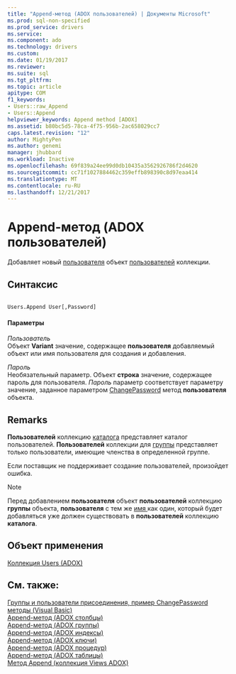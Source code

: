 ```yaml
---
title: "Append-метод (ADOX пользователей) | Документы Microsoft"
ms.prod: sql-non-specified
ms.prod_service: drivers
ms.service: 
ms.component: ado
ms.technology: drivers
ms.custom: 
ms.date: 01/19/2017
ms.reviewer: 
ms.suite: sql
ms.tgt_pltfrm: 
ms.topic: article
apitype: COM
f1_keywords:
- Users::raw_Append
- Users::Append
helpviewer_keywords: Append method [ADOX]
ms.assetid: b80bc5d5-78ca-4f75-956b-2ac658029cc7
caps.latest.revision: "12"
author: MightyPen
ms.author: genemi
manager: jhubbard
ms.workload: Inactive
ms.openlocfilehash: 69f839a24ee99d0db10435a3562926786f2d4620
ms.sourcegitcommit: cc71f1027884462c359effb898390c8d97eaa414
ms.translationtype: MT
ms.contentlocale: ru-RU
ms.lasthandoff: 12/21/2017
---
```

# <a name="append-method-adox-users"></a>Append-метод (ADOX пользователей)
Добавляет новый [пользователя](../../../ado/reference/adox-api/user-object-adox.md) объект [пользователей](../../../ado/reference/adox-api/users-collection-adox.md) коллекции.  
  
## <a name="syntax"></a>Синтаксис  
  
```  
  
Users.Append User[,Password]  
```  
  
#### <a name="parameters"></a>Параметры  
 *Пользователь*  
 Объект **Variant** значение, содержащее **пользователя** добавляемый объект или имя пользователя для создания и добавления.  
  
 *Пароль*  
 Необязательный параметр. Объект **строка** значение, содержащее пароль для пользователя. *Пароль* параметр соответствует параметру значение, заданное параметром [ChangePassword](../../../ado/reference/adox-api/changepassword-method-adox.md) метод **пользователя** объекта.  
  
## <a name="remarks"></a>Remarks  
 **Пользователей** коллекцию [каталога](../../../ado/reference/adox-api/catalog-object-adox.md) представляет каталог пользователей. **Пользователей** коллекции для [группы](../../../ado/reference/adox-api/group-object-adox.md) представляет только пользователи, имеющие членства в определенной группе.  
  
 Если поставщик не поддерживает создание пользователей, произойдет ошибка.  
  
> [!NOTE]
>  Перед добавлением **пользователя** объект **пользователей** коллекцию **группы** объекта, **пользователя** с тем же [имя ](../../../ado/reference/adox-api/name-property-adox.md) как один, который будет добавляться уже должен существовать в **пользователей** коллекцию **каталога**.  
  
## <a name="applies-to"></a>Объект применения  
 [Коллекция Users (ADOX)](../../../ado/reference/adox-api/users-collection-adox.md)  
  
## <a name="see-also"></a>См. также:  
 [Группы и пользователи присоединения, пример ChangePassword методы (Visual Basic)](../../../ado/reference/adox-api/groups-and-users-append-changepassword-methods-example-vb.md)   
 [Append-метод (ADOX столбцы)](../../../ado/reference/adox-api/append-method-adox-columns.md)   
 [Append-метод (ADOX группы)](../../../ado/reference/adox-api/append-method-adox-groups.md)   
 [Append-метод (ADOX индексы)](../../../ado/reference/adox-api/append-method-adox-indexes.md)   
 [Append-метод (ADOX ключи)](../../../ado/reference/adox-api/append-method-adox-keys.md)   
 [Append-метод (ADOX процедур)](../../../ado/reference/adox-api/append-method-adox-procedures.md)   
 [Append-метод (ADOX таблицы)](../../../ado/reference/adox-api/append-method-adox-tables.md)   
 [Метод Append (коллекция Views ADOX)](../../../ado/reference/adox-api/append-method-adox-views.md)
